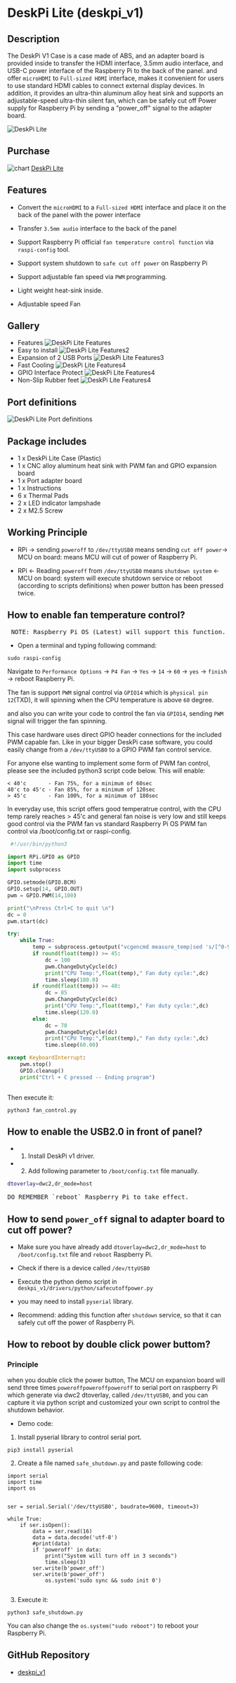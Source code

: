 # DeskPi Lite (deskpi_v1)
## Description 
The DeskPi V1 Case is a case made of ABS, and an adapter board is provided inside to transfer the HDMI interface, 3.5mm audio interface, and USB-C power interface of the Raspberry Pi to the back of the panel.
and offer `microHDMI` to `Full-sized HDMI` interface, makes it convenient for users to use standard HDMI cables to connect external display devices. 
In addition, it provides an ultra-thin aluminum alloy heat sink and supports an adjustable-speed ultra-thin silent fan, which can be safely cut off Power supply for Raspberry Pi  by sending a "power_off" signal to the adapter board.

![DeskPi Lite](./imgs/deskpilite/Deskpi-lite_01.jpg)

## Purchase 
![chart](./imgs/picomate/shoppingchart.jpg)
[DeskPi Lite](https://deskpi.com/collections/deskpi-lite)

## Features

* Convert the `microHDMI` to a `Full-sized HDMI` interface and place it on the back of the panel with the power interface

* Transfer `3.5mm audio` interface to the back of the panel

* Support Raspberry Pi official `fan temperature control function` via `raspi-config` tool.

* Support system shutdown to `safe cut off power` on Raspberry Pi 

* Support adjustable fan speed via `PWM` programming.

* Light weight heat-sink inside.

* Adjustable speed Fan

## Gallery
* Features 
![DeskPi Lite Features](./imgs/deskpilite/Deskpi-lite_02.jpg)
* Easy to install 
![DeskPi Lite Features2](./imgs/deskpilite/Deskpi-lite_03.jpg)
* Expansion of 2 USB Ports 
![DeskPi Lite Features3](./imgs/deskpilite/Deskpi-lite_04.jpg)
* Fast Cooling
![DeskPi Lite Features4](./imgs/deskpilite/Deskpi-lite_05.jpg)
* GPIO Interface Protect 
![DeskPi Lite Features4](./imgs/deskpilite/Deskpi-lite_06.jpg)
* Non-Slip Rubber feet
![DeskPi Lite Features4](./imgs/deskpilite/Deskpi-lite_07.jpg)

## Port definitions

![DeskPi Lite Port definitions](./imgs/deskpilite/portdefinitions.jpg)

## Package includes
* 1 x DeskPi Lite Case (Plastic)
* 1 x CNC alloy aluminum heat sink with PWM fan and GPIO expansion board
* 1 x Port adapter board
* 1 x Instructions
* 6 x Thermal Pads
* 2 x LED indicator lampshade
* 2 x M2.5 Screw

## Working Principle 
* RPi -> sending `poweroff` to `/dev/ttyUSB0` means sending `cut off power`-> MCU on board: means MCU will cut of power of Raspberry Pi. 

* RPi <- Reading `poweroff` from `/dev/ttyUSB0` means `shutdown system` <- MCU on board: system will execute shutdown service or reboot (according to scripts definitions) when power button has been pressed twice.

## How to enable fan temperature control? 

<pre> NOTE: Raspberry Pi OS (Latest) will support this function.</pre>

* Open a terminal and typing following command:

```
sudo raspi-config 
```

Navigate to `Performance Options` -> `P4 Fan` -> `Yes` -> `14` -> `60` -> `yes` -> `finish` -> reboot Raspberry Pi.

The fan is support `PWM` signal control via `GPIO14` which is `physical pin 12`(TXD), it will spinning when the CPU temperature is above `60` degree.

and also you can write your code to control the fan via `GPIO14`, sending `PWM` signal will trigger the fan spinning.

This case hardware uses direct GPIO header connections for the included PWM capable fan. Like in your bigger DeskPi case software, you could easily change from a `/dev/ttyUSB0` to a GPIO PWM fan control service.

For anyone else wanting to implement some form of PWM fan control, please see the included python3 script code below. This will enable: 

```
< 40'c       - Fan 75%, for a minimum of 60sec
40'c to 45'c - Fan 85%, for a minimum of 120sec
> 45'c       - Fan 100%, for a minimum of 180sec
```
In everyday use, this script offers good temperatrue control, with the CPU temp rarely reaches > 45'c and general fan noise is very low and still keeps good control via the PWM fan vs standard Raspberry Pi OS PWM fan control via /boot/config.txt or raspi-config.

```python
 #!/usr/bin/python3

import RPi.GPIO as GPIO
import time
import subprocess

GPIO.setmode(GPIO.BCM)
GPIO.setup(14, GPIO.OUT)
pwm = GPIO.PWM(14,100)

print("\nPress Ctrl+C to quit \n")
dc = 0
pwm.start(dc)

try:
    while True:
        temp = subprocess.getoutput("vcgencmd measure_temp|sed 's/[^0-9.]//g'")
        if round(float(temp)) >= 45:
            dc = 100
            pwm.ChangeDutyCycle(dc)
            print("CPU Temp:",float(temp)," Fan duty cycle:",dc)
            time.sleep(180.0)
        if round(float(temp)) >= 40:
            dc = 85
            pwm.ChangeDutyCycle(dc)
            print("CPU Temp:",float(temp)," Fan duty cycle:",dc)
            time.sleep(120.0)
        else:
            dc = 70
            pwm.ChangeDutyCycle(dc)
            print("CPU Temp:",float(temp)," Fan duty cycle:",dc)
            time.sleep(60.00)

except KeyboardInterrupt:
    pwm.stop()
    GPIO.cleanup()
    print("Ctrl + C pressed -- Ending program")
    
```

Then execute it:

```
python3 fan_control.py
```

## How to enable the USB2.0 in front of panel?

* 1. Install DeskPi v1 driver.

* 2. Add following parameter to `/boot/config.txt` file manually.

```bash
dtoverlay=dwc2,dr_mode=host
```

<pre>DO REMEMBER `reboot` Raspberry Pi to take effect.</pre>

## How to send `power_off` signal to adapter board to cut off power?

* Make sure you have already add `dtoverlay=dwc2,dr_mode=host` to `/boot/config.txt` file and `reboot` Raspberry Pi.

* Check if there is a device called `/dev/ttyUSB0`

* Execute the python demo script in `deskpi_v1/drivers/python/safecutoffpower.py` 
* you may need to install `pyserial` library.

* Recommend: adding this function after `shutdown` service, so that it can safely cut off the power of Raspberry Pi.  

## How to reboot by double click power buttom?

### Principle 

when you double click the power button, The MCU on expansion board will send three times `poweroffpoweroffpoweroff` to serial port on raspberry Pi which generate via dwc2 dtoverlay, called `/dev/ttyUSB0`, and you can capture it via python script and customized your own script to control the shutdown behavior.

* Demo code: 

1. Install pyserial library to control serial port. 

```
pip3 install pyserial 
```

2. Create a file named `safe_shutdown.py` and paste following code:

```
import serial
import time
import os


ser = serial.Serial('/dev/ttyUSB0', baudrate=9600, timeout=3)

while True:
    if ser.isOpen():
        data = ser.read(16)
        data = data.decode('utf-8')
        #print(data)
        if 'poweroff' in data:
            print("System will turn off in 3 seconds")
            time.sleep(3)
	    ser.write(b'power_off')
	    ser.write(b'power_off')
            os.system('sudo sync && sudo init 0')
            
```
3. Execute it:

```
python3 safe_shutdown.py
```
You can also change the `os.system("sudo reboot")` to reboot your Raspberry Pi.

## GitHub Repository
* [deskpi_v1](https://github.com/DeskPi-Team/deskpi_v1)


